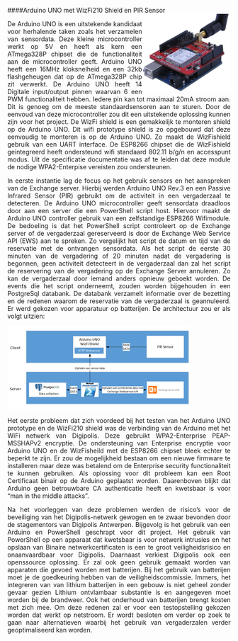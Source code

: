 ####Arduino UNO met WizFi210 Shield en PIR Sensor
<img src="images/ArduinoWizFi210shield.jpg" alt="FIGUUR 3: ARDUINO UNO WIZFI210 SHIELD" width="200" height="" align="right">
<p style="text-align: justify;">De Arduino UNO is een uitstekende kandidaat voor herhalende taken zoals het verzamelen van sensordata. Deze kleine microcontroller werkt op 5V en heeft als kern een ATmega328P chipset die de functionaliteit aan de microcontroller geeft. Arduino UNO heeft een 16MHz kloksnelheid en een 32kb flashgeheugen dat op de ATmega328P chip zit verwerkt. De Arduino UNO heeft 14 Digitale input/output pinnen waarvan 6 een PWM functionaliteit hebben. Iedere pin kan tot maximaal 20mA stroom aan. Dit is genoeg om de meeste standaardsensoren aan te sturen. Door de eenvoud van deze microcontroller zou dit een uitstekende oplossing kunnen zijn voor het project. De WizFi shield is een gemakkelijk te monteren shield op de Arduino UNO. Dit wifi prototype shield is zo opgebouwd dat deze eenvoudig te monteren is op de Arduino UNO. Zo maakt de WizFishield gebruik van een UART interface. De ESP8266 chipset die de WizFishield geintegreerd heeft ondersteund wifi standaard 802.11 b/g/n en accesspunt modus. Uit de specificatie documentatie was af te leiden dat deze module de nodige WPA2-Enterpise vereisten zou ondersteunen.</p>
<p style="text-align: justify;">In eerste instantie lag de focus op het gebruik sensors en het aanspreken van de Exchange server. Hierbij werden Arduino UNO Rev.3 en een Passive Infrared Sensor (PIR) gebruikt om de activiteit in een vergaderzaal te detecteren. De Arduino UNO microcontroller geeft sensordata draadloos door aan een server die een PowerShell script host. Hiervoor maakt de Arduino UNO controller gebruik van een zelfstandige ESP8266 Wifimodule. De bedoeling is dat het PowerShell script controleert op de Exchange server of de vergaderzaal gereserveerd is door de Exchange Web Service API (EWS) aan te spreken. Zo vergelijkt het script de datum en tijd van de reservatie met de ontvangen sensordata. Als het script de eerste 30 minuten van de vergadering of 20 minuten nadat de vergadering is begonnen, geen activiteit detecteert in de vergaderzaal dan zal het script de reservering van de vergadering op de Exchange Server annuleren. Zo kan de vergaderzaal door iemand anders opnieuw geboekt worden. De events die het script onderneemt, zouden worden bijgehouden in een PostgreSql databank. De databank verzamelt informatie over de bezetting en de redenen waarom de reservatie van de vergaderzaal is geannuleerd. Er werd gekozen voor apparatuur op batterijen. De architectuur zou er als volgt uitzien:</p>

![FIGUUR 4: ARDUINO UNO WIZFI210 SHIELD EN PIR ARCHITECTUUR](images/figuur4.png)

<p style="text-align: justify;">Het eerste probleem dat zich voordeed bij het testen van het Arduino UNO prototype en de WizFi210 shield was de verbinding van de Arduino met het WiFi netwerk van Digipolis. Deze gebruikt WPA2-Enterprise PEAP-MSSHAPv2 encryptie. De ondersteuning van Enterprise encryptie voor Arduino UNO en de WizFisheild met de ESP8266 chipset bleek echter te beperkt te zijn. Er zou de mogelijkheid bestaan om een nieuwe firmware te installeren maar deze was betalend om de Enterprise security functionaliteit te kunnen gebruiken. Als oplossing voor dit probleem kan een Root Certificaat binair op de Arduino geplaatst worden. Daarenboven blijkt dat Arduino geen betrouwbare CA authenticatie heeft en kwetsbaar is voor “man in the middle attacks”.</p>
<p style="text-align: justify;">Na het voorleggen van deze problemen werden de risico’s voor de beveiliging van het Digipolis-netwerk gewogen en te zwaar bevonden door de stagementors van Digipolis Antwerpen. Bijgevolg is het gebruik van een Arduino en PowerShell geschrapt voor dit project. Het gebruik van PowerShell op een apparaat dat kwetsbaar is voor netwerk intrusies en het opslaan van Binaire netwerkcertificaten is een te groot veiligheidsrisico en onaanvaardbaar voor Digipolis. Daarnaast verkiest Digipolis ook een openssource oplossing.  Er zal ook geen gebruik gemaakt worden van apparaten die gevoed worden met batterijen. Bij het gebruik van batterijen moet je de goedkeuring hebben van de veiligheidscommissie. Immers, het integreren van van lithium batterijen in een gebouw is niet geheel zonder gevaar gezien Lithium ontvlambaar substantie is en aangegeven moet worden bij de brandweer. Ook het onderhoud van batterijen brengt kosten met zich mee. Om deze redenen zal er voor een testopstelling gekozen worden dat werkt op netstroom. Er wordt besloten om verder op zoek te gaan naar alternatieven waarbij het gebruik van vergaderzalen verder geoptimaliseerd kan worden.</p>